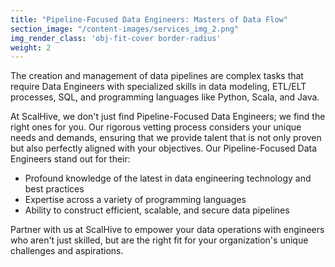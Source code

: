 ```yaml
---
title: "Pipeline-Focused Data Engineers: Masters of Data Flow"
section_image: "/content-images/services_img_2.png"
img_render_class: 'obj-fit-cover border-radius'
weight: 2
---
```

The creation and management of data pipelines are complex tasks that require Data Engineers with specialized skills in data modeling,
ETL/ELT processes, SQL, and programming languages like Python, Scala, and Java.

At ScalHive, we don't just find Pipeline-Focused Data Engineers; we find the right ones for you.
Our rigorous vetting process considers your unique needs and demands,
ensuring that we provide talent that is not only proven but also perfectly aligned with your objectives.
Our Pipeline-Focused Data Engineers stand out for their:
* Profound knowledge of the latest in data engineering technology and best practices
* Expertise across a variety of programming languages
* Ability to construct efficient, scalable, and secure data pipelines

Partner with us at ScalHive to empower your data operations with engineers who aren't just skilled,
but are the right fit for your organization's unique challenges and aspirations.
